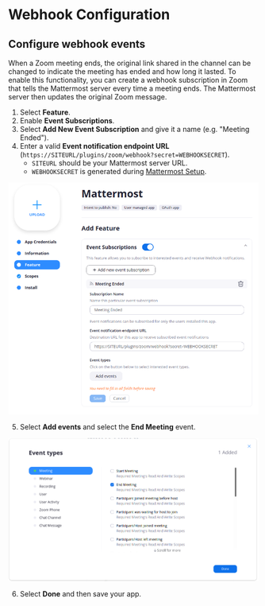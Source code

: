 # Webhook Configuration

## Configure webhook events

When a Zoom meeting ends, the original link shared in the channel can be changed to indicate the meeting has ended and how long it lasted. To enable this functionality, you can create a webhook subscription in Zoom that tells the Mattermost server every time a meeting ends. The Mattermost server then updates the original Zoom message.

1. Select **Feature**.
2. Enable **Event Subscriptions**.
3. Select **Add New Event Subscription** and give it a name \(e.g. "Meeting Ended"\).
4. Enter a valid **Event notification endpoint URL** \(`https://SITEURL/plugins/zoom/webhook?secret=WEBHOOKSECRET`\).
   * `SITEURL` should be your Mattermost server URL.
   * `WEBHOOKSECRET` is generated during [Mattermost Setup](../mattermost-setup.md).

![Feature screen](../../.gitbook/assets/feature.png)

5. Select **Add events** and select the **End Meeting** event.

![Event types screen](../../.gitbook/assets/event_types.png)

6. Select **Done** and then save your app.
